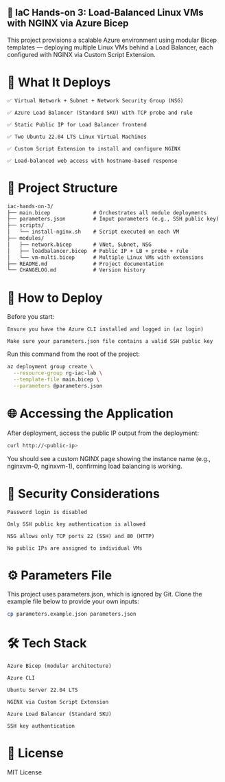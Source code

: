 ## 🧱 IaC Hands-on 3: Load-Balanced Linux VMs with NGINX via Azure Bicep

This project provisions a scalable Azure environment using modular Bicep templates — deploying multiple Linux VMs behind a Load Balancer, each configured with NGINX via Custom Script Extension.

# 🚀 What It Deploys

    ✅ Virtual Network + Subnet + Network Security Group (NSG)

    ✅ Azure Load Balancer (Standard SKU) with TCP probe and rule

    ✅ Static Public IP for Load Balancer frontend

    ✅ Two Ubuntu 22.04 LTS Linux Virtual Machines

    ✅ Custom Script Extension to install and configure NGINX

    ✅ Load-balanced web access with hostname-based response

# 📁 Project Structure

```markdown
iac-hands-on-3/
├── main.bicep              # Orchestrates all module deployments
├── parameters.json         # Input parameters (e.g., SSH public key)
├── scripts/
│   └── install-nginx.sh    # Script executed on each VM
├── modules/
│   ├── network.bicep       # VNet, Subnet, NSG
│   ├── loadbalancer.bicep  # Public IP + LB + probe + rule
│   └── vm-multi.bicep      # Multiple Linux VMs with extensions
├── README.md               # Project documentation
└── CHANGELOG.md            # Version history
```
# 🧪 How to Deploy

Before you start:

    Ensure you have the Azure CLI installed and logged in (az login)

    Make sure your parameters.json file contains a valid SSH public key

Run this command from the root of the project:
```bash
az deployment group create \
  --resource-group rg-iac-lab \
  --template-file main.bicep \
  --parameters @parameters.json
```
# 🌐 Accessing the Application

After deployment, access the public IP output from the deployment:
```bash
curl http://<public-ip>
```
You should see a custom NGINX page showing the instance name (e.g., nginxvm-0, nginxvm-1), confirming load balancing is working.
# 🔐 Security Considerations

    Password login is disabled

    Only SSH public key authentication is allowed

    NSG allows only TCP ports 22 (SSH) and 80 (HTTP)

    No public IPs are assigned to individual VMs

# ⚙️ Parameters File

This project uses parameters.json, which is ignored by Git. Clone the example file below to provide your own inputs:
```bash
cp parameters.example.json parameters.json
```
# 🛠️ Tech Stack

    Azure Bicep (modular architecture)

    Azure CLI

    Ubuntu Server 22.04 LTS

    NGINX via Custom Script Extension

    Azure Load Balancer (Standard SKU)

    SSH key authentication

# 📜 License

MIT License